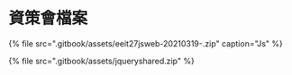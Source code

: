 # 資策會檔案

{% file src=".gitbook/assets/eeit27jsweb-20210319-.zip" caption="Js" %}

{% file src=".gitbook/assets/jqueryshared.zip" %}




